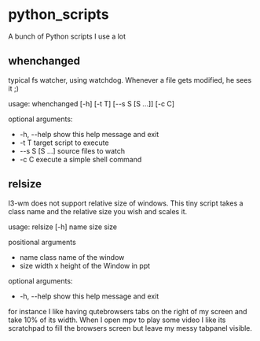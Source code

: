 # python_scripts
A bunch of Python scripts I use a lot

## whenchanged
typical fs watcher, using watchdog. Whenever a file gets modified, he sees it ;)

usage: whenchanged [-h] [-t T] [--s S [S ...]] [-c C]

optional arguments:       
  * -h, --help     show this help message and exit
  * -t T           target script to execute            
  * --s S [S ...]  source files to watch
  * -c C           execute a simple shell command   


## relsize
I3-wm does not support relative size of windows. This tiny script takes a 
class name and the relative size you wish and scales it.

usage: relsize [-h] name size size

positional arguments
  * name        class name of the window 
  * size        width x height of the Window in ppt 

optional arguments:
  * -h, --help  show this help message and exit

for instance I like having qutebrowsers tabs on the right of my screen and take 10% of its width. When I open mpv to play some video I like its scratchpad to fill the browsers screen but leave my messy tabpanel visible.




